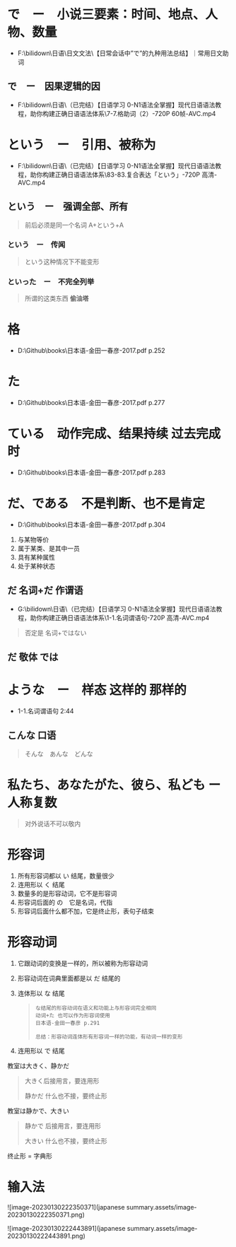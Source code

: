# で　ー　小说三要素：时间、地点、人物、数量

- F:\bilidown\日语\日文文法\【日常会话中”で”的九种用法总结】｜常用日文助词

## で　ー　因果逻辑的因

- F:\bilidown\日语\（已完结）【日语学习 0-N1语法全掌握】现代日语语法教程，助你构建正确日语语法体系\7-7.格助词（2）-720P 60帧-AVC.mp4





# という　ー　引用、被称为

- F:\bilidown\日语\（已完结）【日语学习 0-N1语法全掌握】现代日语语法教程，助你构建正确日语语法体系\83-83.复合表达「という」-720P 高清-AVC.mp4

##  という　ー　强调全部、所有 

>  前后必须是同一个名词  A+という+A

### という　ー　传闻 

> という这种情况下不能变形

### といった　ー　不完全列举

> 所谓的这类东西  **偷油塔**



# 格

- D:\Github\books\日本语-金田一春彦-2017.pdf  p.252



# た　

- D:\Github\books\日本语-金田一春彦-2017.pdf  p.277



# ている　动作完成、结果持续 过去完成时

- D:\Github\books\日本语-金田一春彦-2017.pdf  p.283





# だ、である　不是判断、也不是肯定

- D:\Github\books\日本语-金田一春彦-2017.pdf  p.304 

1. 与某物等价
2. 属于某类、是其中一员
3. 具有某种属性
4. 处于某种状态



## だ 名词+だ 作谓语

- G:\bilidown\日语\（已完结）【日语学习 0-N1语法全掌握】现代日语语法教程，助你构建正确日语语法体系\1-1.名词谓语句-720P 高清-AVC.mp4

> 否定是 名词+ではない



## だ 敬体 では





# ような　ー　样态  这样的 那样的

- 1-1.名词谓语句 2:44

## こんな 口语

> そんな　あんな　どんな　



# 私たち、あなたがた、彼ら、私ども ー 人称复数

> 对外说话不可以敬内





# 形容词



1. 所有形容词都以  い 结尾，数量很少
2. 连用形以 く 结尾
3. 数量多的是形容动词，它不是形容词
4. 形容词后面的 の　它是名词，代指
5. 形容词后面什么都不加，它是终止形，表句子结束





# 形容动词

1. 它跟动词的变换是一样的，所以被称为形容动词

2. 形容动词在词典里面都是以 だ 结尾的

3. 连体形以 な 结尾

   > ```
   > な结尾的形容动词在语义和功能上与形容词完全相同
   > 动词+た 也可以作为形容词使用
   > 日本语-金田一春彦 p.291
   > 
   > 总结：形容动词连体形有形容词一样的功能，有动词一样的变形
   > ```

4. 连用形以 で 结尾 



教室は大きく、静かだ

> 大きく后接用言，要连用形
>
> 静かだ 什么也不接，要终止形

教室は静かで、大きい

> 静かで 后接用言，要连用形
>
> 大きい 什么也不接，要终止形



终止形 = 字典形



# 输入法

![image-20230130222350371](japanese summary.assets/image-20230130222350371.png)

![image-20230130222443891](japanese summary.assets/image-20230130222443891.png)
